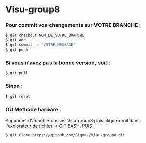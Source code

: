 # Visu-group8



### Pour commit vos changements sur VOTRE BRANCHE :

```sh
$ git checkout NOM_DE_VOTRE_BRANCHE
$ git add .
$ git commit -m "VOTRE_MESSAGE"
$ git push
```

### Si vous n'avez pas la bonne version, soit :

```sh
$ git pull
```

### Sinon :
```sh
$ git reset
```

### OU Méthode barbare :
Supprimer d'abord le dossier Visu-group8 puis clique-droit dans l'explorateur de fichier -> GIT BASH, PUIS : 
```sh
$ git clone https://github.com/Sigma-/Visu-group8.git

```
